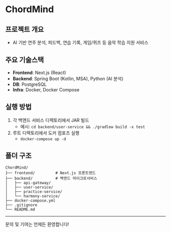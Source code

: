 # ChordMind

## 프로젝트 개요
- AI 기반 연주 분석, 피드백, 연습 기록, 게임/퀴즈 등 음악 학습 지원 서비스

## 주요 기술스택
- **Frontend**: Next.js (React)
- **Backend**: Spring Boot (Kotlin, MSA), Python (AI 분석)
- **DB**: PostgreSQL
- **Infra**: Docker, Docker Compose

## 실행 방법
1. 각 백엔드 서비스 디렉토리에서 JAR 빌드
   - 예시: `cd backend/user-service && ./gradlew build -x test`
2. 루트 디렉토리에서 도커 컴포즈 실행
   - `docker-compose up -d`

## 폴더 구조
```
ChordMind/
├── frontend/         # Next.js 프론트엔드
├── backend/          # 백엔드 마이크로서비스
│   ├── api-gateway/
│   ├── user-service/
│   ├── practice-service/
│   └── harmony-service/
├── docker-compose.yml
├── .gitignore
└── README.md
```

---

문의 및 기여는 언제든 환영합니다!
